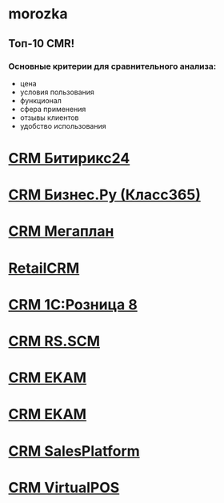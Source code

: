 # morozka

## Топ-10 CMR!
### Основные критерии для сравнительного анализа:

- цена
- условия пользования
- функционал
- сфера применения
- отзывы клиентов
- удобство использования
# [CRM Битирикс24](CRMБитирикс24.md)
# [CRM Бизнес.Ру (Класс365)](CRM2.md)
# [CRM Мегаплан](CRM3.md)
# [RetailCRM](CRM4.md)
# [CRM 1С:Розница 8](CRM5.md)
# [CRM RS.SCM](CRM6.md)
# [CRM EKAM](CRM7.md)
# [CRM EKAM](CRM8.md)
# [CRM SalesPlatform](CRM9.md)
# [CRM VirtualPOS](CRM10.md)
